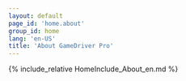 ```yaml
---
layout: default
page_id: 'home.about'
group_id: home
lang: 'en-US'
title: 'About GameDriver Pro'
---
```

{% include_relative HomeInclude_About_en.md %}